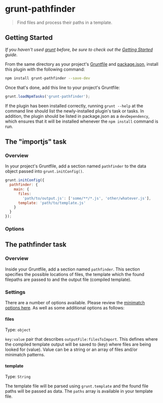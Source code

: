 # grunt-pathfinder

> Find files and process their paths in a template.

## Getting Started
_If you haven't used [grunt][] before, be sure to check out the [Getting Started][] guide._

From the same directory as your project's [Gruntfile][Getting Started] and [package.json][], install this plugin with the following command:

```bash
npm install grunt-pathfinder --save-dev
```

Once that's done, add this line to your project's Gruntfile:

```js
grunt.loadNpmTasks('grunt-pathfinder');
```

If the plugin has been installed correctly, running `grunt --help` at the command line should list the newly-installed plugin's task or tasks. In addition, the plugin should be listed in package.json as a `devDependency`, which ensures that it will be installed whenever the `npm install` command is run.

[grunt]: http://gruntjs.com/
[Getting Started]: https://github.com/gruntjs/grunt/blob/devel/docs/getting_started.md
[package.json]: https://npmjs.org/doc/json.html

## The "importjs" task

### Overview
In your project's Gruntfile, add a section named `pathfinder` to the data object passed into `grunt.initConfig()`.

```js
grunt.initConfig({
  pathfinder: {
    main: {
      files:
        'path/to/output.js': ['some/**/*.js', 'other/whatever.js'],
      template: 'path/to/template.js'
    }
  }
});
```

### Options

## The pathfinder task

### Overview
Inside your Gruntfile, add a section named `pathfinder`. This section specifies the possible locations of files, the template which the found filepaths are passed to and the output file (compiled template).

### Settings

There are a number of options available. Please review the [minimatch options here](https://github.com/isaacs/minimatch#options). As well as some additional options as follows:

#### files
Type: `object`

`key:value` pair that describes `outputFile:filesToImport`.
This defines where the compiled template output will be saved to (key) where files are being looked for (value). Value can be a string or an array of files and/or minimatch patterns.

#### template
Type: `String`

The template file will be parsed using `grunt.template` and the found file paths will be passed as data. The `paths` array is available in your template file.
